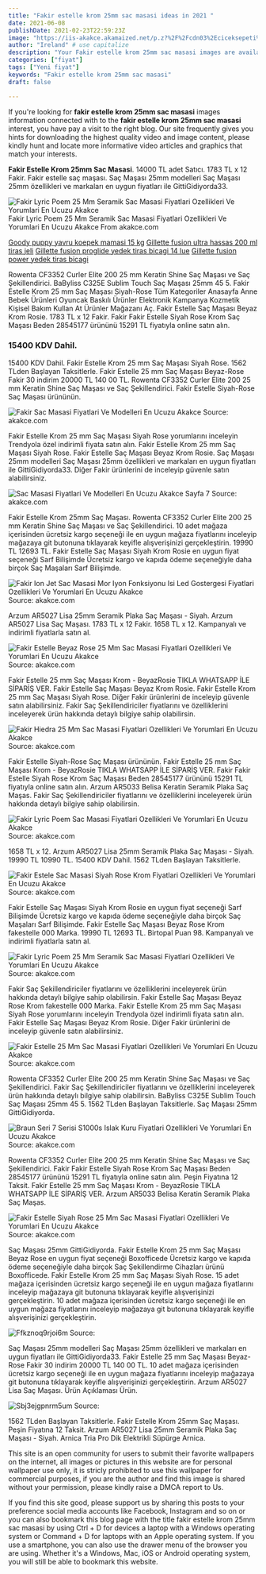 ```yaml
---
title: "Fakir estelle krom 25mm sac masasi ideas in 2021 "
date: 2021-06-08
publishDate: 2021-02-23T22:59:23Z
image: "https://iis-akakce.akamaized.net/p.z?%2F%2Fcdn03%2Eciceksepeti%2Ecom%2Fcicek%2Fkc1123119%2D1%2FM%2Festelle%2Dsac%2Dmasasi%2Dbeyaz%2Dkrom%2Drosie%2Dkc1123119%2D1%2D40453c5303674e0cacb14e9661445683%2Ejpg"
author: "Ireland" # use capitalize
description: "Your Fakir estelle krom 25mm sac masasi images are available. Fakir estelle krom 25mm sac masasi are a topic that is being searched for and liked by netizens now. You can Find and Download the Fakir estelle krom 25mm sac masasi files here. Download all free images."
categories: ["fiyat"]
tags: ["Yeni fiyat"]
keywords: "Fakir estelle krom 25mm sac masasi"
draft: false

---
```


If you're looking for **fakir estelle krom 25mm sac masasi** images information connected with to the **fakir estelle krom 25mm sac masasi** interest, you have pay a visit to the right  blog.  Our site frequently  gives you  hints  for downloading  the highest  quality video and image  content, please kindly hunt and locate more informative video articles and graphics  that match your interests.

**Fakir Estelle Krom 25mm Sac Masasi**. 14000 TL adet Satıcı. 1783 TL x 12 Fakir. Fakir estelle saç maşası. Saç Maşası 25mm modelleri Saç Maşası 25mm özellikleri ve markaları en uygun fiyatları ile GittiGidiyorda33.

![Fakir Lyric Poem 25 Mm Seramik Sac Masasi Fiyatlari Ozellikleri Ve Yorumlari En Ucuzu Akakce](https://cdn.akakce.com/fakir/fakir-lyric-poem-25-mm-seramik-z.jpg "Fakir Lyric Poem 25 Mm Seramik Sac Masasi Fiyatlari Ozellikleri Ve Yorumlari En Ucuzu Akakce")
Fakir Lyric Poem 25 Mm Seramik Sac Masasi Fiyatlari Ozellikleri Ve Yorumlari En Ucuzu Akakce From akakce.com

[Goody puppy yavru koepek mamasi 15 kg](/goody-puppy-yavru-koepek-mamasi-15-kg/)
[Gillette fusion ultra hassas 200 ml tiras jeli](/gillette-fusion-ultra-hassas-200-ml-tiras-jeli/)
[Gillette fusion proglide yedek tiras bicagi 14 lue](/gillette-fusion-proglide-yedek-tiras-bicagi-14-lue/)
[Gillette fusion power yedek tiras bicagi](/gillette-fusion-power-yedek-tiras-bicagi/)

Rowenta CF3352 Curler Elite 200 25 mm Keratin Shine Saç Maşası ve Saç Şekillendirici. BaByliss C325E Sublim Touch Saç Maşası 25mm 45 5. Fakir Estelle Krom 25 mm Saç Maşası Siyah-Rose Tüm Kategoriler Anasayfa Anne Bebek Ürünleri Oyuncak Baskılı Ürünler Elektronik Kampanya Kozmetik Kişisel Bakım Kullan At Ürünler Mağazanı Aç. Fakir Estelle Saç Maşası Beyaz Krom Rosie. 1783 TL x 12 Fakir. Fakir Fakir Estelle Siyah Rose Krom Saç Maşası Beden 28545177 ürününü 15291 TL fiyatıyla online satın alın.

### 15400 KDV Dahil.

15400 KDV Dahil. Fakir Estelle Krom 25 mm Saç Maşası Siyah Rose. 1562 TLden Başlayan Taksitlerle. Fakir Estelle 25 mm Saç Maşası Beyaz-Rose Fakir 30 indirim 20000 TL 140 00 TL. Rowenta CF3352 Curler Elite 200 25 mm Keratin Shine Saç Maşası ve Saç Şekillendirici. Fakir Estelle Siyah-Rose Saç Maşası ürününün.


![Fakir Sac Masasi Fiyatlari Ve Modelleri En Ucuzu Akakce](https://iis-akakce.akamaized.net/p.x?%2F%2Fproductimages%2Ehepsiburada%2Enet%2Fs%2F29%2F600%2F10279716716594%2Ejpg "Fakir Sac Masasi Fiyatlari Ve Modelleri En Ucuzu Akakce")
Source: akakce.com

Fakir Estelle Krom 25 mm Saç Maşası Siyah Rose yorumlarını inceleyin Trendyola özel indirimli fiyata satın alın. Fakir Estelle Krom 25 mm Saç Maşası Siyah Rose. Fakir Estelle Saç Maşası Beyaz Krom Rosie. Saç Maşası 25mm modelleri Saç Maşası 25mm özellikleri ve markaları en uygun fiyatları ile GittiGidiyorda33. Diğer Fakir ürünlerini de inceleyip güvenle satın alabilirsiniz.

![Sac Masasi Fiyatlari Ve Modelleri En Ucuzu Akakce Sayfa 7](https://iis-akakce.akamaized.net/p.x?%2F%2Fm%2Emedia%2Damazon%2Ecom%2Fimages%2FI%2F417i%2DV7BrmL%2Ejpg "Sac Masasi Fiyatlari Ve Modelleri En Ucuzu Akakce Sayfa 7")
Source: akakce.com

Fakir Estelle Krom 25mm Saç Maşası. Rowenta CF3352 Curler Elite 200 25 mm Keratin Shine Saç Maşası ve Saç Şekillendirici. 10 adet mağaza içerisinden ücretsiz kargo seçeneği ile en uygun mağaza fiyatlarını inceleyip mağazaya git butonuna tıklayarak keyifle alışverişinizi gerçekleştirin. 19990 TL 12693 TL. Fakir Estelle Saç Maşası Siyah Krom Rosie en uygun fiyat seçeneği Sarf Bilişimde Ücretsiz kargo ve kapıda ödeme seçeneğiyle daha birçok Saç Maşaları Sarf Bilişimde.

![Fakir Ion Jet Sac Masasi Mor Iyon Fonksiyonu Isi Led Gostergesi Fiyatlari Ozellikleri Ve Yorumlari En Ucuzu Akakce](https://iis-akakce.akamaized.net/p.z?%2F%2Fcdn03%2Eciceksepeti%2Ecom%2Fcicek%2Fkcm96505404%2D1%2FM%2Ffakir%2Dion%2Djet%2Dsac%2Dduzlestirici%2Dmor%2Diyon%2Dfonksiyonu%2Disi%2Dled%2Dgostergesi%2Dkcm96505404%2D1%2D87ba2272d4314f1f9716f02818c51ea2%2Ejpg "Fakir Ion Jet Sac Masasi Mor Iyon Fonksiyonu Isi Led Gostergesi Fiyatlari Ozellikleri Ve Yorumlari En Ucuzu Akakce")
Source: akakce.com

Arzum AR5027 Lisa 25mm Seramik Plaka Saç Maşası - Siyah. Arzum AR5027 Lisa Saç Maşası. 1783 TL x 12 Fakir. 1658 TL x 12. Kampanyalı ve indirimli fiyatlarla satın al.

![Fakir Estelle Beyaz Rose 25 Mm Sac Masasi Fiyatlari Ozellikleri Ve Yorumlari En Ucuzu Akakce](https://cdn.akakce.com/fakir/fakir-estelle-beyaz-rose-25-mm-z.jpg "Fakir Estelle Beyaz Rose 25 Mm Sac Masasi Fiyatlari Ozellikleri Ve Yorumlari En Ucuzu Akakce")
Source: akakce.com

Fakir Estelle 25 mm Saç Maşası Krom - BeyazRosie TIKLA WHATSAPP İLE SİPARİŞ VER. Fakir Estelle Saç Maşası Beyaz Krom Rosie. Fakir Estelle Krom 25 mm Saç Maşası Siyah Rose. Diğer Fakir ürünlerini de inceleyip güvenle satın alabilirsiniz. Fakir Saç Şekillendiriciler fiyatlarını ve özelliklerini inceleyerek ürün hakkında detaylı bilgiye sahip olabilirsin.

![Fakir Hiedra 25 Mm Sac Masasi Fiyatlari Ozellikleri Ve Yorumlari En Ucuzu Akakce](https://cdn.akakce.com/fakir/fakir-hiedra-25-mm-z.jpg "Fakir Hiedra 25 Mm Sac Masasi Fiyatlari Ozellikleri Ve Yorumlari En Ucuzu Akakce")
Source: akakce.com

Fakir Estelle Siyah-Rose Saç Maşası ürününün. Fakir Estelle 25 mm Saç Maşası Krom - BeyazRosie TIKLA WHATSAPP İLE SİPARİŞ VER. Fakir Fakir Estelle Siyah Rose Krom Saç Maşası Beden 28545177 ürününü 15291 TL fiyatıyla online satın alın. Arzum AR5033 Belisa Keratin Seramik Plaka Saç Maşas. Fakir Saç Şekillendiriciler fiyatlarını ve özelliklerini inceleyerek ürün hakkında detaylı bilgiye sahip olabilirsin.

![Fakir Lyric Poem Sac Masasi Fiyatlari Ozellikleri Ve Yorumlari En Ucuzu Akakce](https://img-turkcellweb.mncdn.com/static_lib/assetsv2/common/images/icons/exit.svg?1613494342000 "Fakir Lyric Poem Sac Masasi Fiyatlari Ozellikleri Ve Yorumlari En Ucuzu Akakce")
Source: akakce.com

1658 TL x 12. Arzum AR5027 Lisa 25mm Seramik Plaka Saç Maşası - Siyah. 19990 TL 10990 TL. 15400 KDV Dahil. 1562 TLden Başlayan Taksitlerle.

![Fakir Estele Sac Masasi Siyah Rose Krom Fiyatlari Ozellikleri Ve Yorumlari En Ucuzu Akakce](https://cdn.akakce.com/iv/10022/969/969564845x.jpg "Fakir Estele Sac Masasi Siyah Rose Krom Fiyatlari Ozellikleri Ve Yorumlari En Ucuzu Akakce")
Source: akakce.com

Fakir Estelle Saç Maşası Siyah Krom Rosie en uygun fiyat seçeneği Sarf Bilişimde Ücretsiz kargo ve kapıda ödeme seçeneğiyle daha birçok Saç Maşaları Sarf Bilişimde. Fakir Estelle Saç Maşası Beyaz Rose Krom fakestelle 000 Marka. 19990 TL 12693 TL. Birtopal Puan 98. Kampanyalı ve indirimli fiyatlarla satın al.

![Fakir Lyric Poem 25 Mm Seramik Sac Masasi Fiyatlari Ozellikleri Ve Yorumlari En Ucuzu Akakce](https://cdn.akakce.com/fakir/fakir-lyric-poem-25-mm-seramik-z.jpg "Fakir Lyric Poem 25 Mm Seramik Sac Masasi Fiyatlari Ozellikleri Ve Yorumlari En Ucuzu Akakce")
Source: akakce.com

Fakir Saç Şekillendiriciler fiyatlarını ve özelliklerini inceleyerek ürün hakkında detaylı bilgiye sahip olabilirsin. Fakir Estelle Saç Maşası Beyaz Rose Krom fakestelle 000 Marka. Fakir Estelle Krom 25 mm Saç Maşası Siyah Rose yorumlarını inceleyin Trendyola özel indirimli fiyata satın alın. Fakir Estelle Saç Maşası Beyaz Krom Rosie. Diğer Fakir ürünlerini de inceleyip güvenle satın alabilirsiniz.

![Fakir Estelle 25 Mm Sac Masasi Fiyatlari Ozellikleri Ve Yorumlari En Ucuzu Akakce](https://cdn.akakce.com/fakir/fakir-estelle-25-mm-z.jpg "Fakir Estelle 25 Mm Sac Masasi Fiyatlari Ozellikleri Ve Yorumlari En Ucuzu Akakce")
Source: akakce.com

Rowenta CF3352 Curler Elite 200 25 mm Keratin Shine Saç Maşası ve Saç Şekillendirici. Fakir Saç Şekillendiriciler fiyatlarını ve özelliklerini inceleyerek ürün hakkında detaylı bilgiye sahip olabilirsin. BaByliss C325E Sublim Touch Saç Maşası 25mm 45 5. 1562 TLden Başlayan Taksitlerle. Saç Maşası 25mm GittiGidiyorda.

![Braun Seri 7 Serisi S1000s Islak Kuru Fiyatlari Ozellikleri Ve Yorumlari En Ucuzu Akakce](https://iis-akakce.akamaized.net/p.z?%2F%2Fcdn%2Edsmcdn%2Ecom%2Fty91%2Fproduct%2Fmedia%2Fimages%2F20210403%2F18%2F77500945%2F81903897%2F1%2F1%5Forg%5Fzoom%2Ejpg%3FboutiqueId%3D61%26merchantId%3D107185 "Braun Seri 7 Serisi S1000s Islak Kuru Fiyatlari Ozellikleri Ve Yorumlari En Ucuzu Akakce")
Source: akakce.com

Rowenta CF3352 Curler Elite 200 25 mm Keratin Shine Saç Maşası ve Saç Şekillendirici. Fakir Fakir Estelle Siyah Rose Krom Saç Maşası Beden 28545177 ürününü 15291 TL fiyatıyla online satın alın. Peşin Fiyatına 12 Taksit. Fakir Estelle 25 mm Saç Maşası Krom - BeyazRosie TIKLA WHATSAPP İLE SİPARİŞ VER. Arzum AR5033 Belisa Keratin Seramik Plaka Saç Maşas.

![Fakir Estelle Siyah Rose 25 Mm Sac Masasi Fiyatlari Ozellikleri Ve Yorumlari En Ucuzu Akakce](https://cdn.akakce.com/fakir/fakir-estelle-siyah-rose-25-mm-z.jpg "Fakir Estelle Siyah Rose 25 Mm Sac Masasi Fiyatlari Ozellikleri Ve Yorumlari En Ucuzu Akakce")
Source: akakce.com

Saç Maşası 25mm GittiGidiyorda. Fakir Estelle Krom 25 mm Saç Maşası Beyaz Rose en uygun fiyat seçeneği Boxofficede Ücretsiz kargo ve kapıda ödeme seçeneğiyle daha birçok Saç Şekillendirme Cihazları ürünü Boxofficede. Fakir Estelle Krom 25 mm Saç Maşası Siyah Rose. 15 adet mağaza içerisinden ücretsiz kargo seçeneği ile en uygun mağaza fiyatlarını inceleyip mağazaya git butonuna tıklayarak keyifle alışverişinizi gerçekleştirin. 10 adet mağaza içerisinden ücretsiz kargo seçeneği ile en uygun mağaza fiyatlarını inceleyip mağazaya git butonuna tıklayarak keyifle alışverişinizi gerçekleştirin.

![Ffkznoq9rjoi6m](https://iis-akakce.akamaized.net/p.z?%2F%2Fn11scdn%2Eakamaized%2Enet%2Fa1%2F1024%2Fkozmetik%2Dkisisel%2Dbakim%2Fsac%2Dmasasi%2Ffakir%2Dregna%2D25%2Dmm%2Dsac%2Dmasasi%5F%5F0540355788219872%2Epng "Ffkznoq9rjoi6m")
Source: 

Saç Maşası 25mm modelleri Saç Maşası 25mm özellikleri ve markaları en uygun fiyatları ile GittiGidiyorda33. Fakir Estelle 25 mm Saç Maşası Beyaz-Rose Fakir 30 indirim 20000 TL 140 00 TL. 10 adet mağaza içerisinden ücretsiz kargo seçeneği ile en uygun mağaza fiyatlarını inceleyip mağazaya git butonuna tıklayarak keyifle alışverişinizi gerçekleştirin. Arzum AR5027 Lisa Saç Maşası. Ürün Açıklaması Ürün.

![Sbj3ejgpnrm5um](https://iis-akakce.akamaized.net/p.z?%2F%2Fcdn03%2Eciceksepeti%2Ecom%2Fcicek%2Fkc1123119%2D1%2FM%2Festelle%2Dsac%2Dmasasi%2Dbeyaz%2Dkrom%2Drosie%2Dkc1123119%2D1%2D40453c5303674e0cacb14e9661445683%2Ejpg "Sbj3ejgpnrm5um")
Source: 

1562 TLden Başlayan Taksitlerle. Fakir Estelle Krom 25mm Saç Maşası. Peşin Fiyatına 12 Taksit. Arzum AR5027 Lisa 25mm Seramik Plaka Saç Maşası - Siyah. Arnica Tria Pro Dik Elektrikli Süpürge Arnica.

This site is an open community for users to submit their favorite wallpapers on the internet, all images or pictures in this website are for personal wallpaper use only, it is stricly prohibited to use this wallpaper for commercial purposes, if you are the author and find this image is shared without your permission, please kindly raise a DMCA report to Us.

If you find this site good, please support us by sharing this posts to your preference social media accounts like Facebook, Instagram and so on or you can also bookmark this blog page with the title fakir estelle krom 25mm sac masasi by using Ctrl + D for devices a laptop with a Windows operating system or Command + D for laptops with an Apple operating system. If you use a smartphone, you can also use the drawer menu of the browser you are using. Whether it's a Windows, Mac, iOS or Android operating system, you will still be able to bookmark this website.
